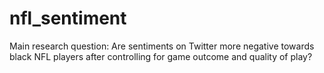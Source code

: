 # nfl_sentiment

Main research question:
Are sentiments on Twitter more negative towards black NFL players after controlling for game outcome and quality of play?

